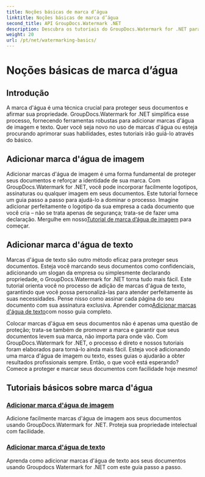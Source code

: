 ```yaml
---
title: Noções básicas de marca d’água
linktitle: Noções básicas de marca d’água
second_title: API GroupDocs.Watermark .NET
description: Descubra os tutoriais do GroupDocs.Watermark for .NET para adicionar marcas d'água de imagem e texto sem esforço. Proteja seus documentos com estes guias fáceis de seguir.
weight: 20
url: /pt/net/watermarking-basics/
---
```


# Noções básicas de marca d’água

## Introdução
A marca d'água é uma técnica crucial para proteger seus documentos e afirmar sua propriedade. GroupDocs.Watermark for .NET simplifica esse processo, fornecendo ferramentas robustas para adicionar marcas d'água de imagem e texto. Quer você seja novo no uso de marcas d'água ou esteja procurando aprimorar suas habilidades, estes tutoriais irão guiá-lo através do básico.

## Adicionar marca d'água de imagem

Adicionar marcas d'água de imagem é uma forma fundamental de proteger seus documentos e reforçar a identidade de sua marca. Com GroupDocs.Watermark for .NET, você pode incorporar facilmente logotipos, assinaturas ou qualquer imagem em seus documentos. Este tutorial fornece um guia passo a passo para ajudá-lo a dominar o processo. Imagine adicionar perfeitamente o logotipo da sua empresa a cada documento que você cria – não se trata apenas de segurança; trata-se de fazer uma declaração. Mergulhe em nosso[Tutorial de marca d’água de imagem](./add-image-watermark/) para começar.

## Adicionar marca d'água de texto

 Marcas d'água de texto são outro método eficaz para proteger seus documentos. Esteja você marcando seus documentos como confidenciais, adicionando um slogan da empresa ou simplesmente declarando propriedade, o GroupDocs.Watermark for .NET torna tudo mais fácil. Este tutorial orienta você no processo de adição de marcas d'água de texto, garantindo que você possa personalizá-las para atender perfeitamente às suas necessidades. Pense nisso como assinar cada página do seu documento com sua assinatura exclusiva. Aprender como[Adicionar marcas d'água de texto](./add-text-watermark/)com nosso guia completo.

Colocar marcas d'água em seus documentos não é apenas uma questão de proteção; trata-se também de promover a marca e garantir que seus documentos levem sua marca, não importa para onde vão. Com GroupDocs.Watermark for .NET, o processo é direto e nossos tutoriais foram elaborados para torná-lo ainda mais fácil. Esteja você adicionando uma marca d'água de imagem ou texto, esses guias o ajudarão a obter resultados profissionais sempre. Então, o que você está esperando? Comece a proteger e marcar seus documentos com facilidade hoje mesmo!

## Tutoriais básicos sobre marca d'água
### [Adicionar marca d'água de imagem](./add-image-watermark/)
Adicione facilmente marcas d'água de imagem aos seus documentos usando GroupDocs.Watermark for .NET. Proteja sua propriedade intelectual com facilidade.
### [Adicionar marca d'água de texto](./add-text-watermark/)
Aprenda como adicionar marcas d'água de texto aos seus documentos usando Groupdocs Watermark for .NET com este guia passo a passo.